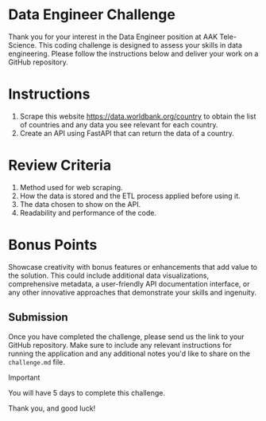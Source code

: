 # Data Engineer Challenge

Thank you for your interest in the Data Engineer position at AAK Tele-Science. This coding challenge is designed to assess your skills in data engineering. Please follow the instructions below and deliver your work on a GitHub repository.

# Instructions
1. Scrape this website https://data.worldbank.org/country to obtain the list of countries and any data you see relevant for each country.
2. Create an API using FastAPI that can return the data of a country.

# Review Criteria
1. Method used for web scraping.
2. How the data is stored and the ETL process applied before using it.
3. The data chosen to show on the API.
4. Readability and performance of the code.

# Bonus Points
Showcase creativity with bonus features or enhancements that add value to the solution. This could include additional data visualizations, comprehensive metadata, a user-friendly API documentation interface, or any other innovative approaches that demonstrate your skills and ingenuity.

## Submission

Once you have completed the challenge, please send us the link to your GitHub repository. Make sure to include any relevant instructions for running the application and any additional notes you'd like to share on the `challenge.md` file.

> [!IMPORTANT]
> You will have 5 days to complete this challenge.

Thank you, and good luck!
